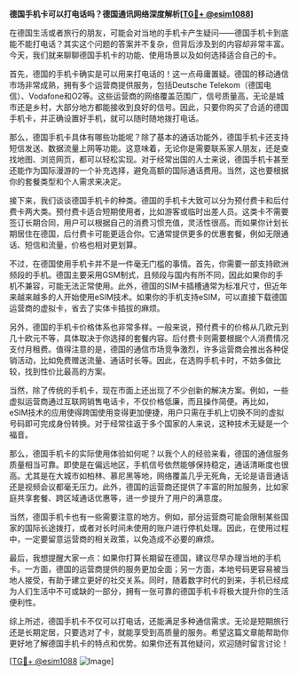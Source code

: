 **德国手机卡可以打电话吗？德国通讯网络深度解析[[TG💪+ @esim1088](https://t.me/s/esim1088)]**

在德国生活或者旅行的朋友，可能会对当地的手机卡产生疑问——德国手机卡到底能不能打电话？其实这个问题的答案并不复杂，但背后涉及到的内容却非常丰富。今天，我们就来聊聊德国手机卡的功能、使用场景以及如何选择适合自己的卡。

首先，德国的手机卡确实是可以用来打电话的！这一点毋庸置疑。德国的移动通信市场非常成熟，拥有多个运营商提供服务，包括Deutsche Telekom（德国电信）、Vodafone和O2等。这些运营商的网络覆盖范围广，信号质量高，无论是城市还是乡村，大部分地方都能接收到良好的信号。因此，只要你购买了合适的德国手机卡，并正确设置好手机，就可以随时随地拨打电话。

那么，德国手机卡具体有哪些功能呢？除了基本的通话功能外，德国手机卡还支持短信发送、数据流量上网等功能。这意味着，无论你是需要联系家人朋友，还是查找地图、浏览网页，都可以轻松实现。对于经常出国的人士来说，德国手机卡甚至还能作为国际漫游的一个补充选择，避免高额的国际通话费用。当然，这也要根据你的套餐类型和个人需求来决定。

接下来，我们谈谈德国手机卡的种类。德国的手机卡大致可以分为预付费卡和后付费卡两大类。预付费卡适合短期使用者，比如游客或临时出差人员。这类卡不需要签订长期合同，用户可以根据自己的消费习惯充值，灵活性很高。而如果你计划长期居住在德国，后付费卡可能更适合你。它通常提供更多的优惠套餐，例如无限通话、短信和流量，价格也相对更划算。

不过，在德国使用手机卡并不是一件毫无门槛的事情。首先，你需要一部支持欧洲频段的手机。德国主要采用GSM制式，且频段与国内有所不同，因此如果你的手机不兼容，可能无法正常使用。此外，德国的SIM卡插槽通常为标准尺寸，但近年来越来越多的人开始使用eSIM技术。如果你的手机支持eSIM，可以直接下载德国运营商的虚拟卡，省去了实体卡插拔的麻烦。

另外，德国的手机卡价格体系也非常多样。一般来说，预付费卡的价格从几欧元到几十欧元不等，具体取决于你选择的套餐内容。后付费卡则需要根据个人消费情况支付月租费。值得注意的是，德国的通信市场竞争激烈，许多运营商会推出各种促销活动，比如免费赠送流量、通话时长等。因此，在选购手机卡时，不妨多做比较，找到性价比最高的方案。

当然，除了传统的手机卡，现在市面上还出现了不少创新的解决方案。例如，一些虚拟运营商通过互联网销售电话卡，不仅价格低廉，而且操作简便。再比如，eSIM技术的应用使得跨国使用变得更加便捷，用户只需在手机上切换不同的虚拟号码即可完成身份转换。对于经常往返于多个国家的人来说，这种技术无疑是一个福音。

那么，德国手机卡的实际使用体验如何呢？以我个人的经验来看，德国的通信服务质量相当可靠。即使是在偏远地区，手机信号依然能够保持稳定，通话清晰度也很高。尤其是在大城市如柏林、慕尼黑等地，网络覆盖几乎无死角，无论是语音通话还是视频会议都毫无压力。此外，德国的运营商还提供了丰富的附加服务，比如家庭共享套餐、跨区域通话优惠等，进一步提升了用户的满意度。

当然，德国手机卡也有一些需要注意的地方。例如，部分运营商可能会限制某些国家的国际长途拨打，或者对长时间未使用的账户进行停机处理。因此，在使用过程中，一定要留意运营商的相关政策，以免造成不必要的麻烦。

最后，我想提醒大家一点：如果你打算长期留在德国，建议尽早办理当地的手机卡。一方面，德国的运营商提供的服务更加全面；另一方面，本地号码更容易被当地人接受，有助于建立更好的社交关系。同时，随着数字时代的到来，手机已经成为人们生活中不可或缺的一部分，拥有一张可靠的德国手机卡将极大提升你的生活便利性。

综上所述，德国手机卡不仅可以打电话，还能满足多种通信需求。无论是短期旅行还是长期定居，只要选对了卡，就能享受到高质量的服务。希望这篇文章能帮助你更好地了解德国手机卡的特点和优势。如果你还有其他疑问，欢迎随时留言讨论！

[[TG💪+ @esim1088](https://t.me/s/esim1088) ![Image](https://i.postimg.cc/4NQfJmqS/Snipaste-2025-05-13-00-14-12.png)]